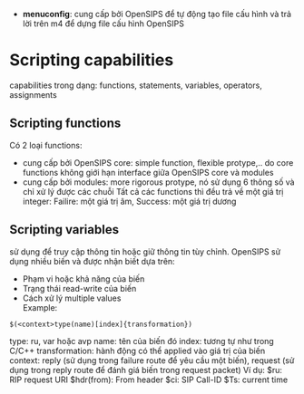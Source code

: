 - **menuconfig**: cung cấp bởi OpenSIPS để tự động tạo file cấu hình và trả lời trên m4 để dựng file cấu hình OpenSIPS 
# Scripting capabilities
capabilities trong dạng: functions, statements, variables, operators, assignments
## Scripting functions  
  Có 2 loại functions: 
  - cung cấp bởi OpenSIPS core: simple function, flexible protype,.. do core functions không giới hạn interface giữa OpenSIPS core và modules
  - cung cấp bởi modules: more rigorous protype, nó sử dụng 6 thông số và chỉ xử lý được các chuỗi
  Tất cả các functions thì đều trả về một giá trị integer: Failire: một giá trị âm, Success: một giá trị dương
## Scripting variables
  sử dụng để truy cập thông tin hoặc giữ thông tin tùy chỉnh. 
  OpenSIPS sử dụng nhiều biến và được nhận biết dựa trên:
  - Phạm vi hoặc khả năng của biến
  - Trạng thái read-write của biến
  - Cách xử lý multiple values  
  Example:
  ```
  $(<context>type(name)[index]{transformation})
  ```
  type: ru, var hoặc avp
  name: tên của biến đó
  index: tương tự như trong C/C++
  transformation: hành động có thể applied vào giá trị của biến
  context: reply (sử dụng trong failure route để yêu cầu một biến), request (sử dụng trong reply route để đánh giá biến trong request packet) 
  Ví dụ: 
  $ru: RIP request URI
  $hdr(from): From header
  $ci: SIP Call-ID
  $Ts: current time


